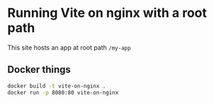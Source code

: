 # Running Vite on nginx with a root path
This site hosts an app at root path `/my-app`

## Docker things
```bash
docker build -t vite-on-nginx .
docker run -p 8080:80 vite-on-nginx
```